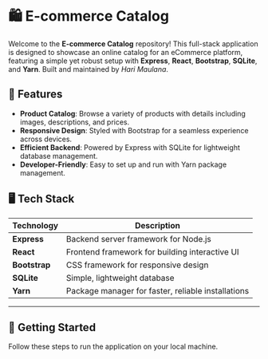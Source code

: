 # 🛍️ E-commerce Catalog

Welcome to the **E-commerce Catalog** repository! This full-stack application is designed to showcase an online catalog for an eCommerce platform, featuring a simple yet robust setup with **Express**, **React**, **Bootstrap**, **SQLite**, and **Yarn**. Built and maintained by *Hari Maulana*.

## 🌟 Features

- **Product Catalog**: Browse a variety of products with details including images, descriptions, and prices.
- **Responsive Design**: Styled with Bootstrap for a seamless experience across devices.
- **Efficient Backend**: Powered by Express with SQLite for lightweight database management.
- **Developer-Friendly**: Easy to set up and run with Yarn package management.

## 🖥️ Tech Stack

| Technology   | Description                                        |
|--------------|----------------------------------------------------|
| **Express**  | Backend server framework for Node.js               |
| **React**    | Frontend framework for building interactive UI     |
| **Bootstrap**| CSS framework for responsive design                 |
| **SQLite**   | Simple, lightweight database                        |
| **Yarn**     | Package manager for faster, reliable installations  |

---

## 🚀 Getting Started

Follow these steps to run the application on your local machine.